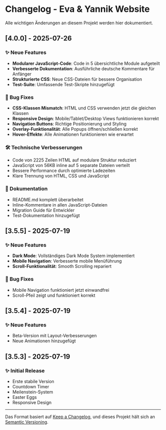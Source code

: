 # Changelog - Eva & Yannik Website

Alle wichtigen Änderungen an diesem Projekt werden hier dokumentiert.

## [4.0.0] - 2025-07-26

### ✨ Neue Features
- **Modularer JavaScript-Code**: Code in 5 übersichtliche Module aufgeteilt
- **Verbesserte Dokumentation**: Ausführliche deutsche Kommentare für Anfänger
- **Strukturierte CSS**: Neue CSS-Dateien für bessere Organisation
- **Test-Suite**: Umfassende Test-Skripte hinzugefügt

### 🐛 Bug Fixes
- **CSS-Klassen Mismatch**: HTML und CSS verwenden jetzt die gleichen Klassen
- **Responsive Design**: Mobile/Tablet/Desktop Views funktionieren korrekt
- **Navigation Buttons**: Richtige Positionierung und Styling
- **Overlay-Funktionalität**: Alle Popups öffnen/schließen korrekt
- **Hover-Effekte**: Alle Animationen funktionieren wie erwartet

### 🛠️ Technische Verbesserungen
- Code von 2225 Zeilen HTML auf modulare Struktur reduziert
- JavaScript von 56KB inline auf 5 separate Dateien verteilt
- Bessere Performance durch optimierte Ladezeiten
- Klare Trennung von HTML, CSS und JavaScript

### 📝 Dokumentation
- README.md komplett überarbeitet
- Inline-Kommentare in allen JavaScript-Dateien
- Migration Guide für Entwickler
- Test-Dokumentation hinzugefügt

## [3.5.5] - 2025-07-19

### ✨ Neue Features
- **Dark Mode**: Vollständiges Dark Mode System implementiert
- **Mobile Navigation**: Verbesserte mobile Menüführung
- **Scroll-Funktionalität**: Smooth Scrolling repariert

### 🐛 Bug Fixes
- Mobile Navigation funktioniert jetzt einwandfrei
- Scroll-Pfeil zeigt und funktioniert korrekt

## [3.5.4] - 2025-07-19

### ✨ Neue Features
- Beta-Version mit Layout-Verbesserungen
- Neue Animationen hinzugefügt

## [3.5.3] - 2025-07-19

### ✨ Initial Release
- Erste stabile Version
- Countdown Timer
- Meilenstein-System
- Easter Eggs
- Responsive Design

---

Das Format basiert auf [Keep a Changelog](https://keepachangelog.com/de/1.0.0/),
und dieses Projekt hält sich an [Semantic Versioning](https://semver.org/lang/de/).